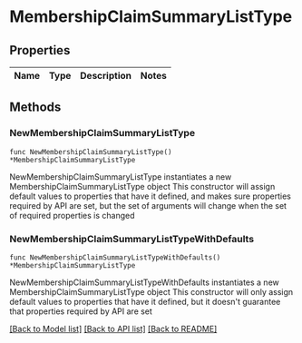 # MembershipClaimSummaryListType

## Properties

Name | Type | Description | Notes
------------ | ------------- | ------------- | -------------

## Methods

### NewMembershipClaimSummaryListType

`func NewMembershipClaimSummaryListType() *MembershipClaimSummaryListType`

NewMembershipClaimSummaryListType instantiates a new MembershipClaimSummaryListType object
This constructor will assign default values to properties that have it defined,
and makes sure properties required by API are set, but the set of arguments
will change when the set of required properties is changed

### NewMembershipClaimSummaryListTypeWithDefaults

`func NewMembershipClaimSummaryListTypeWithDefaults() *MembershipClaimSummaryListType`

NewMembershipClaimSummaryListTypeWithDefaults instantiates a new MembershipClaimSummaryListType object
This constructor will only assign default values to properties that have it defined,
but it doesn't guarantee that properties required by API are set


[[Back to Model list]](../README.md#documentation-for-models) [[Back to API list]](../README.md#documentation-for-api-endpoints) [[Back to README]](../README.md)


